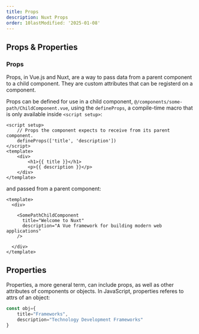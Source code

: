 ```yaml
---
title: Props
description: Nuxt Props
order: 10lastModified: '2025-01-08'
---
```


## Props & Properties

### Props

Props, in Vue.js and Nuxt, are a way to pass data from a parent component to a child component.  They are custom attributes that can be registerd on a component.

Props can be defined for use in a child component, `@/components/some-path/ChildComponent.vue`, using the `defineProps`, a compile-time macro that is only available inside `<script setup>`:

```vue
<script setup>
    // Props the component expects to receive from its parent component.
    defineProps(['title', 'description'])
</script>
<template>
    <div>
        <h1>{{ title }}</h1>
        <p>{{ description }}</p>
    </div>
</template>
```

and passed from a parent component:

```vue
<template>
  <div>

    <SomePathChildComponent
      title="Welcome to Nuxt"
      description="A Vue framework for building modern web applications"
    />

  </div>
</template>
```

## Properties

Properties, a more general term, can include props, as well as other attributes of components or objects.  In JavaScript, properties referes to attrs of an object:

```ts
const obj={
    title="Frameworks",
    description="Technology Development Frameworks"
}
```
